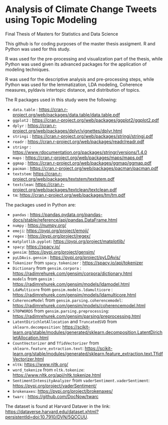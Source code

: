 # Analysis of Climate Change Tweets using Topic Modeling
Final Thesis of Masters for Statistics and Data Science 

This github is for coding purposes of the master thesis assigment. R and Python was used for this study.

R was used for the pre-processing and visualization part of the thesis, while Python was used given its advanced packages for the application of modeling techniques.

R was used for the descriptive analysis and pre-processing steps, while Python was used for the lemmatization, LDA modeling, Coherence measures, pyldavis intertopic distance, and distribution of topics.

The R packages used in this study were the following: 
* `data.table` : https://cran.r-project.org/web/packages/data.table/data.table.pdf
* `ggplot2` : https://cran.r-project.org/web/packages/ggplot2/ggplot2.pdf
* `dplyr` : https://cran.r-project.org/web/packages/dplyr/vignettes/dplyr.html
* `stringi` : https://cran.r-project.org/web/packages/stringi/stringi.pdf
* `readr` : https://cran.r-project.org/web/packages/readr/readr.pdf
* `stringr` : https://www.rdocumentation.org/packages/stringr/versions/1.4.0
* `maps` : https://cran.r-project.org/web/packages/maps/maps.pdf
* `ggmap` : https://cran.r-project.org/web/packages/ggmap/ggmap.pdf
* `pacman` : https://cran.r-project.org/web/packages/pacman/pacman.pdf
* `textstem`: https://cran.r-project.org/web/packages/textstem/textstem.pdf
* `textclean`: https://cran.r-project.org/web/packages/textclean/textclean.pdf
* `tm`: https://cran.r-project.org/web/packages/tm/tm.pdf


The packages used in Python are: 
* `pandas` : https://pandas.pydata.org/pandas-docs/stable/reference/api/pandas.DataFrame.html
* `numpy` : https://numpy.org/
* `emoji`: https://pypi.org/project/emoji/
* `regex` : https://pypi.org/project/regex/
* `matplotlib.pyplot`: https://pypi.org/project/matplotlib/
* `spacy`: https://spacy.io/
* `gensim`: https://pypi.org/project/gensim/
* `pyLDAvis.gensim` : https://pypi.org/project/pyLDAvis/
* `Tokenizer` from `spacy.tokenizer` : https://spacy.io/api/tokenizer
* `Dictionary` from `gensim.corpora` : https://radimrehurek.com/gensim/corpora/dictionary.html
* `models` from `gensim` : https://radimrehurek.com/gensim/models/ldamodel.html
* `LdaMulticore` from `gensim.models.ldamulticore` : https://radimrehurek.com/gensim/models/ldamulticore.html
* `CoherenceModel` from `gensim.parsing.coherencemodel`: https://radimrehurek.com/gensim/models/coherencemodel.html
* `STOPWORDS` from `gensim.parsing.preprocessing`: https://radimrehurek.com/gensim/parsing/preprocessing.html
* `LatentDirichletAllocation` and `TruncatedSVD` from `sklearn.decomposition`: https://scikit-learn.org/stable/modules/generated/sklearn.decomposition.LatentDirichletAllocation.html
* `CountVectorizer` and `TfidVectorizer` from `sklearn.feature_extraction.text`: https://scikit-learn.org/stable/modules/generated/sklearn.feature_extraction.text.TfidfVectorizer.html
* `nltk`: https://www.nltk.org/
* `word_tokenize` from `nltk.tokenize`: https://www.nltk.org/api/nltk.tokenize.html
* `SentimentIntensityAnalyzer` from `vaderSentiment.vaderSentiment`: https://pypi.org/project/vaderSentiment/
* `brokenaxes`: https://pypi.org/project/brokenaxes/
* `twarc` : https://github.com/DocNow/twarc

The dataset is found at Harvard Dataver in the link: https://dataverse.harvard.edu/dataset.xhtml?persistentId=doi:10.7910/DVN/5QCCUU. 


